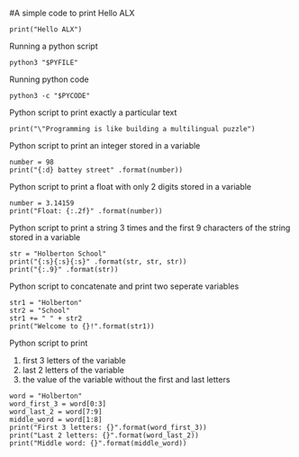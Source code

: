 #A simple code to print Hello ALX

`print("Hello ALX")`

  Running a python script

`python3 "$PYFILE"`

  Running python code

`python3 -c "$PYCODE"`

  Python script to print exactly a particular text

`print("\"Programming is like building a multilingual puzzle")`

  Python script to print an integer stored in a variable
```
number = 98
print("{:d} battey street" .format(number))
```
  Python script to print a float with only 2 digits stored in a variable
```
number = 3.14159
print("Float: {:.2f}" .format(number))
```
  Python script to print a string 3 times and the first 9 characters of the string stored in a variable
```
str = "Holberton School"
print("{:s}{:s}{:s}" .format(str, str, str))
print("{:.9}" .format(str))
```
  Python script to concatenate and print two seperate variables
```
str1 = "Holberton"
str2 = "School"
str1 += " " + str2
print("Welcome to {}!".format(str1))
```
  Python script to print
  1. first 3 letters of the variable
  2. last 2 letters of the variable
  3. the value of the variable without the first and last letters
```
word = "Holberton"
word_first_3 = word[0:3]
word_last_2 = word[7:9]
middle_word = word[1:8]
print("First 3 letters: {}".format(word_first_3))
print("Last 2 letters: {}".format(word_last_2))
print("Middle word: {}".format(middle_word))
```